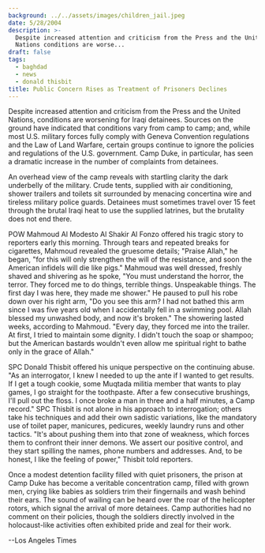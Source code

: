 ```yaml
---
background: ../../assets/images/children_jail.jpeg
date: 5/28/2004
description: >-
  Despite increased attention and criticism from the Press and the United
  Nations conditions are worse...
draft: false
tags:
  - baghdad
  - news
  - donald thisbit
title: Public Concern Rises as Treatment of Prisoners Declines
---
```

  
Despite increased attention and criticism from the Press and the United Nations, conditions are worsening for Iraqi detainees. Sources on the ground have indicated that conditions vary from camp to camp; and, while most U.S. military forces fully comply with Geneva Convention regulations and the Law of Land Warfare, certain groups continue to ignore the policies and regulations of the U.S. government. Camp Duke, in particular, has seen a dramatic increase in the number of complaints from detainees.  
  
An overhead view of the camp reveals with startling clarity the dark underbelly of the military. Crude tents, supplied with air conditioning, shower trailers and toilets sit surrounded by menacing concertina wire and tireless military police guards. Detainees must sometimes travel over 15 feet through the brutal Iraqi heat to use the supplied latrines, but the brutality does not end there.  
  
POW Mahmoud Al Modesto Al Shakir Al Fonzo offered his tragic story to reporters early this morning. Through tears and repeated breaks for cigarettes, Mahmoud revealed the gruesome details; "Praise Allah," he began, "for this will only strengthen the will of the resistance, and soon the American infidels will die like pigs." Mahmoud was well dressed, freshly shaved and shivering as he spoke, "You must understand the horror, the terror. They forced me to do things, terrible things. Unspeakable things. The first day I was here, they made me shower." He paused to pull his robe down over his right arm, "Do you see this arm? I had not bathed this arm since I was five years old when I accidentally fell in a swimming pool. Allah blessed my unwashed body, and now it's broken." The showering lasted weeks, according to Mahmoud. "Every day, they forced me into the trailer. At first, I tried to maintain some dignity. I didn't touch the soap or shampoo; but the American bastards wouldn't even allow me spiritual right to bathe only in the grace of Allah."  
  
SPC Donald Thisbit offered his unique perspective on the continuing abuse. "As an interrogator, I knew I needed to up the ante if I wanted to get results. If I get a tough cookie, some Muqtada militia member that wants to play games, I go straight for the toothpaste. After a few consecutive brushings, I'll pull out the floss. I once broke a man in three and a half minutes, a Camp record." SPC Thisbit is not alone in his approach to interrogation; others take his techniques and add their own sadistic variations, like the mandatory use of toilet paper, manicures, pedicures, weekly laundry runs and other tactics. "It's about pushing them into that zone of weakness, which forces them to confront their inner demons. We assert our positive control, and they start spilling the names, phone numbers and addresses. And, to be honest, I like the feeling of power," Thisbit told reporters.  
  
Once a modest detention facility filled with quiet prisoners, the prison at Camp Duke has become a veritable concentration camp, filled with grown men, crying like babies as soldiers trim their fingernails and wash behind their ears. The sound of wailing can be heard over the roar of the helicopter rotors, which signal the arrival of more detainees. Camp authorities had no comment on their policies, though the soldiers directly involved in the holocaust-like activities often exhibited pride and zeal for their work.  
  
--Los Angeles Times  
